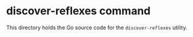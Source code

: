 # discover-reflexes command

This directory holds the Go source code for the `discover-reflexes` utility.